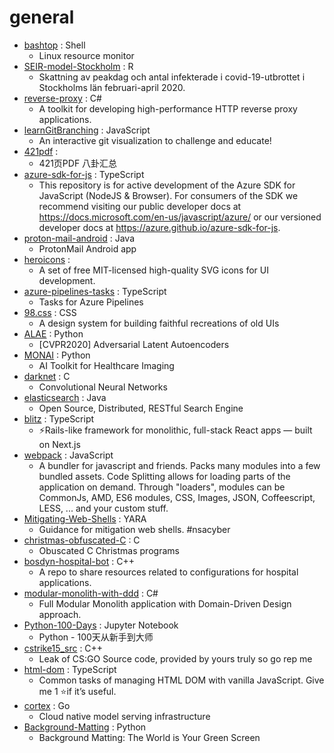 # general
- [bashtop](https://github.com/aristocratos/bashtop) : Shell
  - Linux resource monitor
- [SEIR-model-Stockholm](https://github.com/FohmAnalys/SEIR-model-Stockholm) : R
  - Skattning av peakdag och antal infekterade i covid-19-utbrottet i Stockholms län februari-april 2020.
- [reverse-proxy](https://github.com/microsoft/reverse-proxy) : C#
  - A toolkit for developing high-performance HTTP reverse proxy applications.
- [learnGitBranching](https://github.com/pcottle/learnGitBranching) : JavaScript
  - An interactive git visualization to challenge and educate!
- [421pdf](https://github.com/yuanguangxin/421pdf) : 
  - 421页PDF 八卦汇总
- [azure-sdk-for-js](https://github.com/Azure/azure-sdk-for-js) : TypeScript
  - This repository is for active development of the Azure SDK for JavaScript (NodeJS & Browser). For consumers of the SDK we recommend visiting our public developer docs at https://docs.microsoft.com/en-us/javascript/azure/ or our versioned developer docs at https://azure.github.io/azure-sdk-for-js.
- [proton-mail-android](https://github.com/ProtonMail/proton-mail-android) : Java
  - ProtonMail Android app
- [heroicons](https://github.com/refactoringui/heroicons) : 
  - A set of free MIT-licensed high-quality SVG icons for UI development.
- [azure-pipelines-tasks](https://github.com/microsoft/azure-pipelines-tasks) : TypeScript
  - Tasks for Azure Pipelines
- [98.css](https://github.com/jdan/98.css) : CSS
  - A design system for building faithful recreations of old UIs
- [ALAE](https://github.com/podgorskiy/ALAE) : Python
  - [CVPR2020] Adversarial Latent Autoencoders
- [MONAI](https://github.com/Project-MONAI/MONAI) : Python
  - AI Toolkit for Healthcare Imaging
- [darknet](https://github.com/pjreddie/darknet) : C
  - Convolutional Neural Networks
- [elasticsearch](https://github.com/elastic/elasticsearch) : Java
  - Open Source, Distributed, RESTful Search Engine
- [blitz](https://github.com/blitz-js/blitz) : TypeScript
  - ⚡️Rails-like framework for monolithic, full-stack React apps — built on Next.js
- [webpack](https://github.com/webpack/webpack) : JavaScript
  - A bundler for javascript and friends. Packs many modules into a few bundled assets. Code Splitting allows for loading parts of the application on demand. Through "loaders", modules can be CommonJs, AMD, ES6 modules, CSS, Images, JSON, Coffeescript, LESS, ... and your custom stuff.
- [Mitigating-Web-Shells](https://github.com/nsacyber/Mitigating-Web-Shells) : YARA
  - Guidance for mitigation web shells. #nsacyber
- [christmas-obfuscated-C](https://github.com/ColinIanKing/christmas-obfuscated-C) : C
  - Obuscated C Christmas programs
- [bosdyn-hospital-bot](https://github.com/boston-dynamics/bosdyn-hospital-bot) : C++
  - A repo to share resources related to configurations for hospital applications.
- [modular-monolith-with-ddd](https://github.com/kgrzybek/modular-monolith-with-ddd) : C#
  - Full Modular Monolith application with Domain-Driven Design approach.
- [Python-100-Days](https://github.com/jackfrued/Python-100-Days) : Jupyter Notebook
  - Python - 100天从新手到大师
- [cstrike15_src](https://github.com/perilouswithadollarsign/cstrike15_src) : C++
  - Leak of CS:GO Source code, provided by yours truly so go rep me
- [html-dom](https://github.com/phuoc-ng/html-dom) : TypeScript
  - Common tasks of managing HTML DOM with vanilla JavaScript. Give me 1 ⭐if it’s useful.
- [cortex](https://github.com/cortexlabs/cortex) : Go
  - Cloud native model serving infrastructure
- [Background-Matting](https://github.com/senguptaumd/Background-Matting) : Python
  - Background Matting: The World is Your Green Screen
